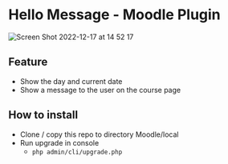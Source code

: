 # Hello Message - Moodle Plugin

![Screen Shot 2022-12-17 at 14 52 17](https://user-images.githubusercontent.com/18481088/208231881-5d14e6a9-5b20-405f-8e99-786f8510292d.png)

## Feature
- Show the day and current date
- Show a message to the user on the course page

## How to install
- Clone / copy this repo to directory Moodle/local
- Run upgrade in console
  - `php admin/cli/upgrade.php`
